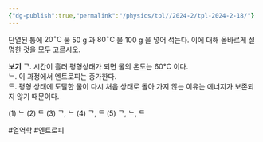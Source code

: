 ```yaml
---
{"dg-publish":true,"permalink":"/physics/tpl//2024-2/tpl-2024-2-18/"}
---
```


단열된 통에 $20^{\circ} \mathrm{C}$ 물 50 g 과 $80^{\circ} \mathrm{C}$ 물 100 g 을 넣어 섞는다. 이에 대해 올바르게 설명한 것을 모두 고르시오.

**보기**
ᄀ. 시간이 흘러 평형상태가 되면 물의 온도는 60°C 이다.  
ᄂ. 이 과정에서 엔트로피는 증가한다.  
ᄃ. 평형 상태에 도달한 물이 다시 처음 상태로 돌아 가지 않는 이유는 에너지가 보존되지 않기 때문이다.

(1) ᄂ
(2) ᄃ
(3) ᄀ, ᄂ
(4) ᄀ, ᄃ
(5) ᄀ, ᄂ, ᄃ

#열역학 #엔트로피 